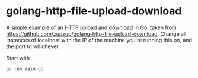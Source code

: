 # golang-http-file-upload-download

 A simple example of an HTTP upload and download in Go, taken from https://github.com/zupzup/golang-http-file-upload-download.
 Change all instances of localhost with the IP of the machine you're running this on, and the port to whichever.

 Start with

 ```
 go run main.go
 ```

